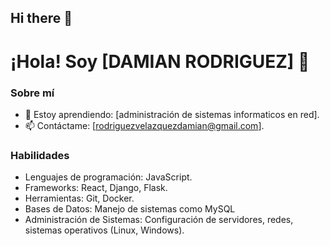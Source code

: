 ## Hi there 👋
# ¡Hola! Soy [DAMIAN RODRIGUEZ] 👋  

### Sobre mí  
- 🌱 Estoy aprendiendo: [administración de sistemas informaticos en red].  
 - 📫 Contáctame: [rodriguezvelazquezdamian@gmail.com].  

### Habilidades  
- Lenguajes de programación: JavaScript.
- Frameworks: React, Django, Flask.
- Herramientas: Git, Docker.
- Bases de Datos: Manejo de sistemas como MySQL
- Administración de Sistemas: Configuración de servidores, redes, sistemas operativos (Linux, Windows).



